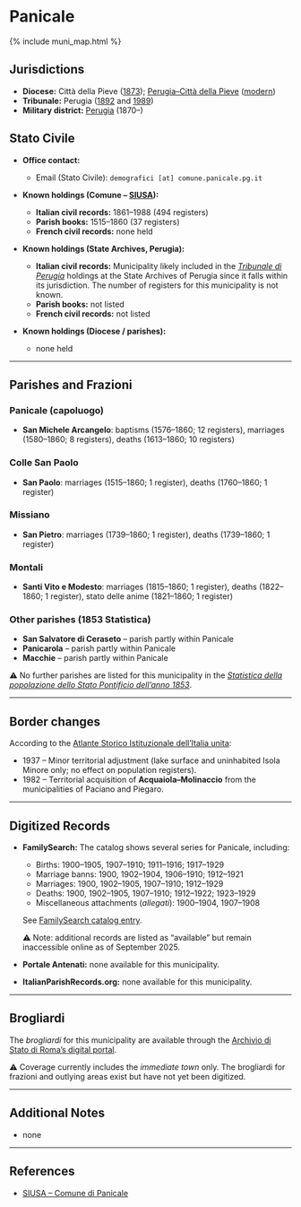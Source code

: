 # Panicale

{% include muni_map.html %}

## Jurisdictions

* **Diocese:** Città della Pieve ([1873](https://www.google.it/books/edition/Il_libro_de_comuni_del_Regno_d_Italia_co/WF9mfeJJcDEC?gbpv=1)); [Perugia–Città della Pieve](../dio/perugia.md) ([modern](https://www.chiesacattolica.it/annuario-cei/ricerca-parrocchie/))
* **Tribunale:** Perugia ([1892](https://www.google.it/books/edition/Bollettino_ufficiale_del_Ministero_di_gr/kRXd4t5fK-0C?hl=en&gbpv=1&pg=PA457&printsec=frontcover) and [1989](https://www.google.it/books/edition/Gazzetta_ufficiale_della_Repubblica_ital/-Z6nogg-qMQC?hl=en&gbpv=1&pg=RA8-PA38&printsec=frontcover))
* **Military district:** [Perugia](../mil/perugia.md) (1870–)

## Stato Civile

* **Office contact:**

  * Email (Stato Civile): `demografici [at] comune.panicale.pg.it`

* **Known holdings (Comune – [SIUSA](https://siusa-archivi.cultura.gov.it/cgi-bin/siusa/pagina.pl?TipoPag=comparc&Chiave=322342)):**

  * **Italian civil records:** 1861–1988 (494 registers)
  * **Parish books:** 1515–1860 (37 registers)
  * **French civil records:** none held

* **Known holdings (State Archives, Perugia):**

  * **Italian civil records:** Municipality likely included in the *[Tribunale di Perugia](http://dati.san.beniculturali.it/SAN/complarc_IT-AS-PG_san.cat.complArch.96907)* holdings at the State Archives of Perugia since it falls within its jurisdiction. The number of registers for this municipality is not known.
  * **Parish books:** not listed
  * **French civil records:** not listed

* **Known holdings (Diocese / parishes):**

  * none held

---

## Parishes and Frazioni

### Panicale (capoluogo)

* **San Michele Arcangelo**: baptisms (1576–1860; 12 registers), marriages (1580–1860; 8 registers), deaths (1613–1860; 10 registers)

### Colle San Paolo

* **San Paolo**: marriages (1515–1860; 1 register), deaths (1760–1860; 1 register)

### Missiano

* **San Pietro**: marriages (1739–1860; 1 register), deaths (1739–1860; 1 register)

### Montali

* **Santi Vito e Modesto**: marriages (1815–1860; 1 register), deaths (1822–1860; 1 register), stato delle anime (1821–1860; 1 register)

### Other parishes (1853 Statistica)

* **San Salvatore di Ceraseto** – parish partly within Panicale
* **Panicarola** – parish partly within Panicale
* **Macchie** – parish partly within Panicale

⚠️ No further parishes are listed for this municipality in the *[Statistica della popolazione dello Stato Pontificio dell’anno 1853](https://www.google.it/books/edition/Statistics_della_popolazione_dello_Stato/v6dCAQAAMAAJ)*.

---

## Border changes

According to the [Atlante Storico Istituzionale dell’Italia unita](http://dati.san.beniculturali.it/asi/local/detail.html?UA05107):

* 1937 – Minor territorial adjustment (lake surface and uninhabited Isola Minore only; no effect on population registers).
* 1982 – Territorial acquisition of **Acquaiola–Molinaccio** from the municipalities of Paciano and Piegaro.

---

## Digitized Records

* **FamilySearch:** The catalog shows several series for Panicale, including:

  * Births: 1900–1905, 1907–1910; 1911–1916; 1917–1929
  * Marriage banns: 1900, 1902–1904, 1906–1910; 1912–1921
  * Marriages: 1900, 1902–1905, 1907–1910; 1912–1929
  * Deaths: 1900, 1902–1905, 1907–1910; 1912–1922; 1923–1929
  * Miscellaneous attachments (*allegati*): 1900–1904, 1907–1908

  See [FamilySearch catalog entry](https://www.familysearch.org/en/search/catalog/835193).

  ⚠️ Note: additional records are listed as “available” but remain inaccessible online as of September 2025.

* **Portale Antenati:** none available for this municipality.

* **ItalianParishRecords.org:** none available for this municipality.

---

## Brogliardi

The *brogliardi* for this municipality are available through the [Archivio di Stato di Roma’s digital portal](https://imagoarchiviodistatoroma.cultura.gov.it/Gregoriano/s_brogliardi.php?Provincia=Perugia&Denominazione=Panicale).

⚠️ Coverage currently includes the *immediate town* only. The brogliardi for frazioni and outlying areas exist but have not yet been digitized.

---

## Additional Notes

* none

---

## References

* [SIUSA – Comune di Panicale](https://siusa-archivi.cultura.gov.it/cgi-bin/siusa/pagina.pl?TipoPag=comparc&Chiave=322342)
